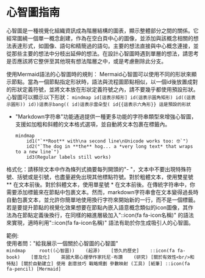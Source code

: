 # 心智圖指南

心智圖是一種視覺化組織資訊成為階層結構的圖表，顯示整體部分之間的關係。它經常圍繞一個單一概念創建，作為在空白頁中心的圖像，並添加與該概念相關的想法表達形式，如圖像、語句和精簡過的語句。主要的想法直接與中心概念連接，並從那些主要的想法中分枝出延伸的想法。在設計心智圖時遇到單層的想法，請思考是否應該將它整併至其他現有想法階層之中，或是考慮刪除此分支。

使用Mermaid語法的心智圖時的規則： 
Mermaid心智圖可以使用不同的形狀來顯示節點。當為一個節點指定形狀時，語法與流程圖節點相似，以一個id後放置成對的形狀定義符號，並將文本放在形狀定義符號之內，請不要幾乎都使用預設形狀。
心智圖可以顯示以下形狀：
    ```
    mindmap
        id[這表示矩形]
        id(這表示圓角矩形)
        id((這表示圓形))
        id))這表示bang((
        id)這表示雲朵型(
        id{{這表示六角形}}
        這是預設的形狀
    ```

- "Markdown字符串"功能通過提供一種更多功能的字符串類型來增強心智圖，支援如加粗和斜體的文本格式選項，並自動將文本包裹在標籤內。
    ```
    mindmap
        id1("`**Root** with\na second line\nUnicode works too: 🤓`")
        id2("`The dog in **the** hog... a *very long text* that wraps to a new line`")
        id3(Regular labels still works)
    ```

格式化：請移除文本中作為條列式摘要每列開頭的"- "，文本中不要出現特殊符號、括號或是引號，也盡量避免出現其他標點符號。對於粗體文本，使用雙星號 ** 在文本前後。對於斜體文本，使用單星號 * 在文本前後。在傳統字符串中，你需要添加標籤來在節點中包裹文本。然而，markdown字符串會在文本變得過長時自動包裹文本，並允許你簡單地使用換行字符來開始新的一行，而不是一個標籤。
若是要提升節點的視覺化效果想要在節點內嵌入語意概念類似的icon圖像，其作法為在節點定義後換行，在同樣的縮進層級加入"::icon(fa fa-icon名稱)" 的語法來實現，適時利用"::icon(fa fa-icon名稱)" 語法有助於你生成吸引人的心智圖。

範例:  
使用者問："給我展示一個關於心智圖的心智圖"  
    ```
    mindmap    
        root((心智圖))   
        (起源)   
            [悠久的歷史]   
            ::icon(fa fa-book)   
            [普及化]   
            英國大眾心理學作家托尼·布讚   
        (研究)
            [關於有效性<br/>和特點]
            [關於自動建立]
            使用
                創意技巧
                戰略規劃
                參數映射
        (工具)
            [紙筆]
            ::icon(fa fa-pencil)
            [Mermaid]
    ```
